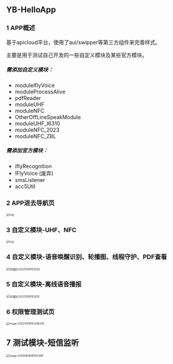 ## YB-HelloApp

### 1 APP概述

基于apicloud平台，使用了aui/swipper等第三方组件来完善样式。

主要是用于测试自己开发的一些自定义模块及某些官方模块。



##### 需添加自定义模块：

- moduleIflyVoice
- moduleProcessAlive
- pdfReader
- moduleUHF
- moduleNFC
- OtherOffLineSpeakModule
- moduleUHF_I6310
- moduleNFC_2023
- moduleNFC_ZBL

##### 需添加官方模块：

- iflyRecognition
- IFlyVoice   (废弃)
- smsListener
- acc5Util



### 2 APP进去导航页

<img src="https://yuanbao-oss.oss-cn-shenzhen.aliyuncs.com/img/public_imgs/PicGo/202210091531913.jpg" alt="img" style="zoom: 50%;" />



### 3 自定义模块-UHF、NFC

<img src="https://yuanbao-oss.oss-cn-shenzhen.aliyuncs.com/img/public_imgs/PicGo/202210091531329.jpg" alt="img" style="zoom:50%;" />



### 4 自定义模块-语音唤醒识别、轮播图、线程守护、PDF查看

<img src="https://yuanbao-oss.oss-cn-shenzhen.aliyuncs.com/img/public_imgs/PicGo/202210091532549.jpg" alt="QQ图片20221009153242" style="zoom:50%;" />



### 5 自定义模块-离线语音播报

<img src="https://yuanbao-oss.oss-cn-shenzhen.aliyuncs.com/img/public_imgs/PicGo/202210091533938.jpg" alt="QQ图片20221009153310" style="zoom:50%;" />



### 6 权限管理测试页

<img src="https://yuanbao-oss.oss-cn-shenzhen.aliyuncs.com/img/public_imgs/PicGo/202210091533598.png" alt="image-20221009153346330" style="zoom:50%;" />




## 7 测试模块-短信监听

<img src="https://yuanbao-oss.oss-cn-shenzhen.aliyuncs.com/img/public_imgs/PicGo/202506261615081.png" alt="image-20250626161512595" style="zoom: 50%;" />




